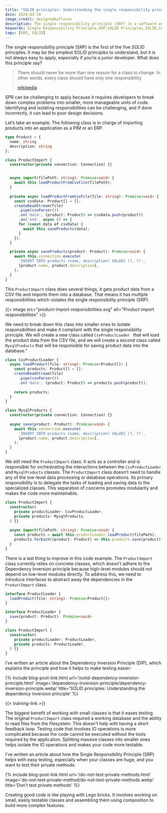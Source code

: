 ```yaml
---
title: "SOLID principles: Understanding the single responsibility principle"
date: 2024-03-19
image_credit: designedbyflores
description: The single responsibility principle (SRP) is a software engineering rule that can help developers write code that is more maintainable and testable. By following this principle, developers can break down complex problems into smaller, more manageable units of code, which makes the code easier to understand and maintain.
keywords: Single Responsibility Principle,SRP,SOLID Principles,SOLID,Code Modularity,Software Development,Object-Oriented Programming,OOP,software design,code quality
tags: [OOP, SOLID]
---
```


The single responsibility principle (SRP) is the first of the five SOLID principles. It may be the simplest SOLID principles to understand, but it is not always easy to apply, especially if you’re a junior developer. What does this principle say?

>There should never be more than one reason for a class to change. In other words, every class should have only one responsibility
>
>[wikipedia](https://en.wikipedia.org/wiki/SOLID)

SPR can be challenging to apply because it requires developers to break down complex problems into smaller, more manageable units of code. Identifying and isolating responsibilities can be challenging, and if done incorrectly, it can lead to poor design decisions.

Let’s take an example. The following class is in charge of importing products into an application as a PIM or an ERP.
```ts
type Product = {
  name: string
  description: string
};

class ProductImport {
  constructor(private connection: Connection) {}


  async import(filePath: string): Promise<void> {
    await this.loadProductFromCsvFile(filePath);
  }
  
  private async loadProductFromCsvFile(file: string): Promise<void> {
    const csvData: Product[] = [];
    createReadStream(file)
      .pipe(csvParser())
      .on('data', (product: Product) => csvData.push(product))
      .on('end', async () => {
      for (const data of csvData) {
        await this.saveProducts(data);
      }
    });
  }

  private async saveProducts(product: Product): Promise<void> {
    await this.connection.execute(
      'INSERT INTO products (name, description) VALUES (?, ?)',
      [product.name, product.description],
    );
  }
}
```

This `ProductImport` class does several things, it gets product data from a CSV file and imports them into a database. That means it has multiple responsibilities which violates the single responsibility principle (SRP).

{{< image src="product-import-responsibilities.svg" alt="Product import responsibilities" >}}

We need to break down this class into smaller ones to isolate responsibilities and make it compliant with the single responsibility principle. We will create a new class called  `CsvProductLoader ` that will load the product data from the CSV file, and we will create a second class called  `MysqlProducts` that will be responsible for saving product data into the database."

```ts
class CsvProductLoader {
  async loadProduct(file: string): Promise<Product[]> {
    const products: Product[] = [];
    createReadStream(file)
      .pipe(csvParser())
      .on('data', (product: Product) => products.push(product));
    
    return products;
  }
}

class MysqlProducts {
  constructor(private connection: Connection) {}
    
  async save(product: Product): Promise<void> {
    await this.connection.execute(
      'INSERT INTO products (name, description) VALUES (?, ?)',
      [product.name, product.description],
    );
  }
}
```

We still need the `ProductImport` class. It acts as a controller and is responsible for orchestrating the interactions between the `CsvProductLoader` and `MysqlProducts` classes. The `ProductImport` class doesn't need to handle any of the low-level data processing or database operations. Its primary responsibility is to delegate the tasks of loading and saving data to the specialized classes. This separation of concerns promotes modularity and makes the code more maintainable.

```ts
class ProductImport {
  constructor(
    private productLoader: CsvProductLoader,
    private products: MysqlProducts,
  ) {}
    
  async import(filePath: string): Promise<void> {
    const products = await this.productLoader.loadProduct(filePath);
    products.forEach((product: Product) => this.products.save(product));
  }
}
```

There is a last thing to improve in this code example. The `ProductImport` class currently relies on concrete classes, which doesn't adhere to the Dependency Inversion principle because high-level modules should not depend on low-level modules directly. To address this, we need to introduce interfaces to abstract away the dependencies in the `ProductImport` class.

```ts
interface ProductLoader {
  loadProduct(file: string): Promise<Product[]>
}

interface ProductLoader {
  save(product: Product): Promise<void>
}

class ProductImport {
  constructor(
    private productLoader: ProductLoader,
    private products: ProductLoader,
  ) {}
}
```
I’ve written an article about the Dependency Inversion Principle (DIP), which explains the principle and how it helps to make testing easier:

{% include blog-post-link.html url='/solid-dependency-inversion-principle.html' image='dependency-inversion-principle/dependency-inversion-principle.webp' title='SOLID principles: Understanding the dependency inversion principle' %}

{{< training-link >}}

The biggest benefit  of working with small classes is that it eases testing. The original `ProductImport` class required a working database and the ability to read files from the filesystem. This doesn't help with having a short feedback loop. Testing code that involves IO operations is more complicated because the code cannot be executed without the tools required by the application. Splitting massive classes into smaller ones helps isolate the IO operations and makes your code more testable.

I've written an article about how the Single Responsibility Principle (SRP) helps with easy testing, especially when your classes are huge, and you want to test their private methods:

{% include blog-post-link.html url='/do-not-test-private-methods.html' image='do-not-test-private-method/do-not-test-private-methods.webp' title='Don’t test private methods' %}

Creating good code is like playing with Lego bricks. It involves working on small, easily testable classes and assembling them using composition to build more complex features.
